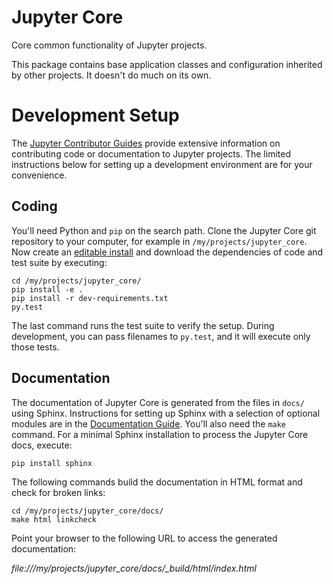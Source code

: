 # Jupyter Core

Core common functionality of Jupyter projects.

This package contains base application classes and configuration inherited by other projects.
It doesn't do much on its own.


# Development Setup

The [Jupyter Contributor Guides](http://jupyter.readthedocs.io/en/latest/contributor/content-contributor.html) provide extensive information on contributing code or documentation to Jupyter projects. The limited instructions below for setting up a development environment are for your convenience.

## Coding

You'll need Python and `pip` on the search path. Clone the Jupyter Core git repository to your computer, for example in `/my/projects/jupyter_core`.
Now create an [editable install](https://pip.pypa.io/en/stable/reference/pip_install/#editable-installs)
and download the dependencies of code and test suite by executing:

    cd /my/projects/jupyter_core/
    pip install -e .
    pip install -r dev-requirements.txt
    py.test

The last command runs the test suite to verify the setup. During development, you can pass filenames to `py.test`, and it will execute only those tests.

## Documentation

The documentation of Jupyter Core is generated from the files in `docs/` using Sphinx. Instructions for setting up Sphinx with a selection of optional modules are in the [Documentation Guide](http://jupyter.readthedocs.io/en/latest/contrib_docs/index.html). You'll also need the `make` command.
For a minimal Sphinx installation to process the Jupyter Core docs, execute:

    pip install sphinx

The following commands build the documentation in HTML format and check for broken links:

    cd /my/projects/jupyter_core/docs/
    make html linkcheck

Point your browser to the following URL to access the generated documentation:

_file:///my/projects/jupyter\_core/docs/\_build/html/index.html_

